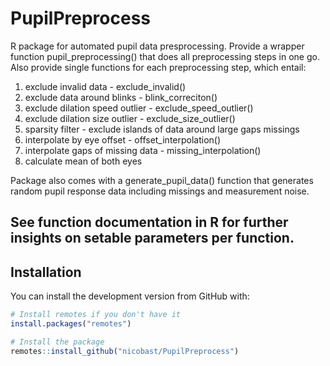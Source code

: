 # PupilPreprocess

R package for automated pupil data presprocessing. Provide a wrapper function pupil_preprocessing() that does all preprocessing steps in one go. Also provide single functions for each preprocessing step, which entail:

 1. exclude invalid data - exclude_invalid()
 2. exclude data around blinks - blink_correciton()
 3. exclude dilation speed outlier - exclude_speed_outlier()
 4. exclude dilation size outlier - exclude_size_outlier()
 5. sparsity filter - exclude islands of data around large gaps missings
 6. interpolate by eye offset - offset_interpolation()
 7. interpolate gaps of missing data - missing_interpolation()
 8. calculate mean of both eyes

Package also comes with a generate_pupil_data() function that generates random pupil response data including missings and measurement noise.

See function documentation in R for further insights on setable parameters per function.
---

## Installation

You can install the development version from GitHub with:

```r
# Install remotes if you don't have it
install.packages("remotes")

# Install the package
remotes::install_github("nicobast/PupilPreprocess")
